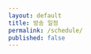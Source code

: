 ```yaml
---
layout: default
title: 방송 일정
permalink: /schedule/
published: false
---
```

<!-- 전역 일정 페이지 비활성화. 일정은 각 스트리머 페이지 탭에서만 노출 -->
